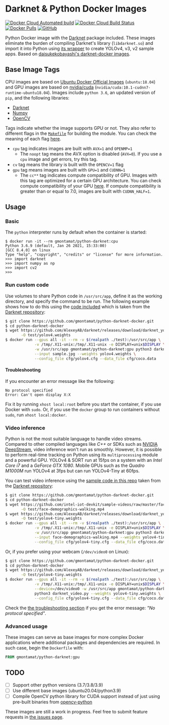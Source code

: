 # Darknet & Python Docker Images

[![Docker Cloud Automated build](https://img.shields.io/docker/cloud/automated/gmontamat/python-darknet)](https://hub.docker.com/r/gmontamat/python-darknet)
[![Docker Cloud Build Status](https://img.shields.io/docker/cloud/build/gmontamat/python-darknet)](https://hub.docker.com/r/gmontamat/python-darknet)
[![Docker Pulls](https://img.shields.io/docker/pulls/gmontamat/python-darknet)](https://hub.docker.com/r/gmontamat/python-darknet)
[![GitHub](https://img.shields.io/github/license/gmontamat/python-darknet-docker)](https://github.com/gmontamat/python-darknet-docker/blob/main/LICENSE)

Python Docker image with the [Darknet](https://github.com/AlexeyAB/darknet) package included. These images eliminate the
burden of compiling Darknet's library (`libdarknet.so`) and import it into Python using
[its wrapper](https://github.com/AlexeyAB/darknet/blob/master/darknet.py) to create YOLOv4, v3, v2 sample apps.
Based on [daisukekobayashi's darknet-docker images](https://github.com/daisukekobayashi/darknet-docker).

## Base Image Tags

CPU images are based on [Ubuntu Docker Official Images](https://hub.docker.com/_/ubuntu) (`ubuntu:18.04`) and GPU images
are based on [nvidia/cuda](https://hub.docker.com/r/nvidia/cuda/) (`nvidia/cuda:10.1-cudnn7-runtime-ubuntu18.04`).
Images include `python 3.6`, an updated version of `pip`, and the following libraries:

* [Darknet](https://github.com/AlexeyAB/darknet)
* [Numpy](https://pypi.org/project/numpy/)
* [OpenCV](https://pypi.org/project/opencv-python/)

Tags indicate whether the image supports GPU or not. They also refer to different flags in
the [`Makefile`](https://github.com/AlexeyAB/darknet/blob/master/Makefile) for building the module. You can check the
meaning of each
flag [here](https://github.com/AlexeyAB/darknet#how-to-compile-on-linux-using-make "How to compile on Linux").

* ``cpu`` tag indicates images are built with `AVX=1` and `OPENMP=1`
    - The ``noopt`` tag means the AVX option is disabled (``AVX=0``). If you use a ``cpu`` image and get errors, try
      this tag.
* ``cv`` tag means the library is built with the `OPENCV=1` flag
* ``gpu`` tag means images are built with ``GPU=1`` and ``CUDNN=1``
    - The ``cc**`` tag indicates compute compatibility of GPU. Images with this tag are optimized for a certain GPU
      architecture. You can check compute compatibility of your
      GPU [here](https://developer.nvidia.com/cuda-gpus "CUDA GPUs"). If compute compatibility is greater than or equal
      to 7.0, images are built with ``CUDNN_HALF=1``.

## Usage

### Basic

The `python` interpreter runs by default when the container is started:

```
$ docker run -it --rm gmontamat/python-darknet:cpu
Python 3.6.9 (default, Jan 26 2021, 15:33:00)
[GCC 8.4.0] on linux
Type "help", "copyright", "credits" or "license" for more information.
>>> import darknet
>>> import numpy as np
>>> import cv2
>>> 
```

### Run custom code

Use volumes to share Python code in `/usr/src/app`, define it as the working directory, and specify the command to be
run. The following example shows how to do this using the [code included](./test) which is taken from the
[Darknet repository](https://github.com/AlexeyAB/darknet/blob/master/darknet_images.py "darknet_images.py"):

```bash
$ git clone https://github.com/gmontamat/python-darknet-docker.git
$ cd python-darknet-docker
$ wget https://github.com/AlexeyAB/darknet/releases/download/darknet_yolo_v3_optimal/yolov4.weights \
       -O test/yolov4.weights
$ docker run --gpus all -it --rm -v $(realpath ./test):/usr/src/app \
             -v /tmp/.X11-unix:/tmp/.X11-unix -e DISPLAY=unix$DISPLAY \
             -w /usr/src/app gmontamat/python-darknet:gpu python3 darknet_images.py \
             --input sample.jpg --weights yolov4.weights \
             --config_file cfg/yolov4.cfg --data_file cfg/coco.data
```

#### Troubleshooting

If you encounter an error message like the following:

```
No protocol specified
Error: Can't open display X:X
```

Fix it by running `xhost local:root` before you start the container, if you use Docker with `sudo`. Or, if you use
the `docker` group to run containers without `sudo`, run `xhost local:docker`.

### Video inference

Python is not the most suitable language to handle video streams. Compared to other compiled languages like *C++* or
SDKs such as [NVIDIA DeepStream](https://developer.nvidia.com/deepstream-sdk), video inference won't run as smoothly.
However, it is possible to perform real-time tracking on Python using its `multiprocessing` module and a powerful GPU.
YOLOv4 & SORT run at 15fps on a system with an *Intel Core i7* and a *GeForce GTX 1080*. Mobile GPUs such as the
*Quadro M1000M* run YOLOv4 at 3fps but can run YOLOv4-Tiny at 60fps.

You can test video inference using the [sample code in this repo](./test) taken from
the [Darknet repository](https://github.com/AlexeyAB/darknet/blob/master/darknet_video.py "darknet_video.py"):

```bash
$ git clone https://github.com/gmontamat/python-darknet-docker.git
$ cd python-darknet-docker
$ wget https://github.com/intel-iot-devkit/sample-videos/raw/master/face-demographics-walking.mp4 \
       -O test/face-demographics-walking.mp4
$ wget https://github.com/AlexeyAB/darknet/releases/download/darknet_yolo_v4_pre/yolov4-tiny.weights \
       -O test/yolov4-tiny.weights
$ docker run --gpus all -it --rm -v $(realpath ./test):/usr/src/app \
             -v /tmp/.X11-unix:/tmp/.X11-unix -e DISPLAY=unix$DISPLAY \
             -w /usr/src/app gmontamat/python-darknet:gpu python3 darknet_video.py \
             --input face-demographics-walking.mp4 --weights yolov4-tiny.weights \
             --config_file cfg/yolov4-tiny.cfg --data_file cfg/coco.data
```

Or, if you prefer using your webcam (`/dev/video0` on Linux):

```bash
$ git clone https://github.com/gmontamat/python-darknet-docker.git
$ cd python-darknet-docker
$ wget https://github.com/AlexeyAB/darknet/releases/download/darknet_yolo_v4_pre/yolov4-tiny.weights \
       -O test/yolov4-tiny.weights
$ docker run --gpus all -it --rm -v $(realpath ./test):/usr/src/app \
             -v /tmp/.X11-unix:/tmp/.X11-unix -e DISPLAY=unix$DISPLAY \
             --device=/dev/video0 -w /usr/src/app gmontamat/python-darknet:gpu \
             python3 darknet_video.py --weights yolov4-tiny.weights \
             --config_file cfg/yolov4-tiny.cfg --data_file cfg/coco.data
```

Check the [the troubleshooting section](#Troubleshooting) if you get the error message: *"No protocol specified"*.

### Advanced usage

These images can serve as base images for more complex Docker applications where additional packages and dependencies
are required. In such case, begin the `Dockerfile` with:

```dockerfile
FROM gmontamat/python-darknet:gpu
```

## TODO

- [ ] Support other python versions (3.7/3.8/3.9)
- [ ] Use different base images (ubuntu20.04/python3.9)
- [ ] Compile OpenCV python library for CUDA support instead of just using pre-built binaries
  from [opencv-python](https://pypi.org/project/opencv-python/)

These images are still a work in progress. Feel free to submit feature requests
in [the issues page](https://github.com/gmontamat/python-darknet-docker/issues).
